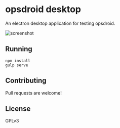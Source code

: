 # opsdroid desktop

An electron desktop application for testing opsdroid.

![screenshot](https://cloud.githubusercontent.com/assets/1610850/26455876/57574b8c-4163-11e7-83fa-f8f847a584cd.png)

## Running

```
npm install
gulp serve
```

## Contributing

Pull requests are welcome!

## License

GPLv3
